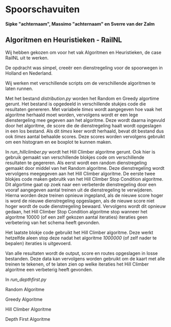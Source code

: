 # Spoorschavuiten 
#### Sipke "achternaam", Massimo "achternaam" en Sverre van der Zalm
## Algoritmen en Heuristieken - RailNL

Wij hebben gekozen om voor het vak Algoritmen en Heuristieken, de case RailNL uit te werken.

De opdracht was simpel, creeër een dienstregeling voor de spoorwegen in Holland en Nederland.


Wij werken met verschillende scripts om de verschillende algoritmen te laten runnen.

Met het bestand *distribution.py* worden het Random en Greedy algortime gerunt.
Het bestand is opgedeeld in verschillende stukjes code die resultaten genereren.
Met variabele *times* wordt aangegeven hoe vaak het algoritme herhaald moet worden, vervolgens wordt er een lege dienstergeling mee gegeven aan het algoritme.
Deze wordt daarna ingevuld door het algoritme, de score die de dienstregeling haalt wordt opgeslagen in een los bestand.
Als dit *times* keer wordt herhaald, bevat dit bestand dus ook *times* aantal behaalde scores.
Deze scores worden vervolgens gebruikt om een histogram en ee boxplot te kunnen maken.



In *run_hillclimber.py* wordt het Hill Climber algoritme gerunt.
Ook hier is gebruik gemaakt van verschillende blokjes code om verschillende resultaten te gegereren.
Als eerst wordt een random dienstregeling gemaakt door middel van het Random algoritme.
Deze dienstregeling wordt vervolgens meegegeven aan het Hill Climber algoritme.
De eerste twee blokjes code maken gebruitk van het Hill Climber Stop Condition algoritme.
Dit algortime gaat op zoek naar een verbeterde dienstregeling door een vooraf aangegeven aantal treinen uit de dienstregeling te verwijderen.
Hierna worden deze treinen opnieuw ingepland, als de nieuwe score hoger is word de nieuwe dienstregeling opgeslagen, als de nieuwe score niet hoger wordt de oude dienstregeling bewaard.
Vervolgens wordt dit opnieuw gedaan, het Hill Climber Stop Condition algoritme stop wanneer het algoritme 10000 (of een zelf gekozen aantal iteraties) iteraties geen verbetering van het schema heeft gevonden.

Het laatste blokje code gebruikt het Hill Climber algoritme.
Deze werkt hetzelfde aleen stop deze nadat het algoritme *1000000* (of zelf nader te bepalen) iteraties is uitgevoerd.

Van alle resultaten wordt de output, score en routes opgeslagen in losse bestanden. Deze data kan vervolgens worden gebruikt om de kaart met alle treinen te tekenen, of te laten zien op welke iteraties het Hill Climber algoritme een verbeterig heeft gevonden.


In *run_depthfirst.py*

Random Algoritme

Greedy Algoritme

Hill Climber Algoritme

Depth First Algoritme

